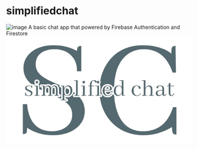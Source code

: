 # simplifiedchat

![image](https://drive.google.com/uc?export=view&id=1DiLt_s2jIuiXFBKAE-Jtes6ZHw_qVf4j)
A basic chat app that powered by Firebase Authentication and Firestore
![this is a file for test](simplified-chat-logo-nobg.png)
